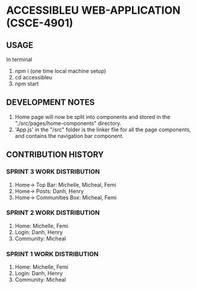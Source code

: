 # ACCESSIBLEU WEB-APPLICATION (CSCE-4901)
## USAGE
In terminal
1. npm i (one time local machine setup)
2. cd accessibleu
3. npm start

## DEVELOPMENT NOTES
1. Home page will now be split into components and stored in the "./src/pages/home-components" directory.
2. 'App.js' in the "/src" folder is the linker file for all the page components, and contains the navigation bar component.

## CONTRIBUTION HISTORY
### SPRINT 3 WORK DISTRIBUTION
1. Home-> Top Bar: Michelle, Micheal, Femi
2. Home-> Posts: Danh, Henry
3. Home-> Communities Box: Micheal, Femi

### SPRINT 2 WORK DISTRIBUTION
1. Home: Michelle, Femi
2. Login: Danh, Henry
3. Community: Micheal

### SPRINT 1 WORK DISTRIBUTION
1. Home: Michelle, Femi
2. Login: Danh, Henry
3. Community: Micheal
